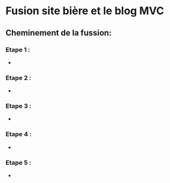 # Fusion site bière et le blog MVC  

## Cheminement de la fussion: 

### Etape 1 :  

- 


### Etape 2 :  

- 


### Etape 3 :  

- 


### Etape 4 :  

- 


### Etape 5 :  

- 


